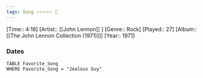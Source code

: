 ```yaml
---
tags: Song ⭐⭐⭐⭐⭐ 💛
---
```

[Time:: 4:18]
[Artist:: [[John Lennon]] ]
[Genre:: Rock]
[Played:: 27]
[Album:: [[The John Lennon Collection (1971)]]]
[Year:: 1971]
### Dates
````dataview
TABLE Favorite_Song
WHERE Favorite_Song = "Jealous Guy"
````
